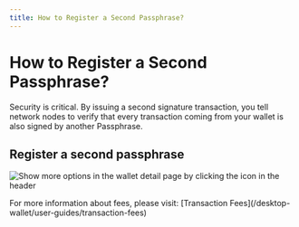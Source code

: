```yaml
---
title: How to Register a Second Passphrase?
---
```


# How to Register a Second Passphrase?

Security is critical. By issuing a second signature transaction, you tell network nodes to verify that every transaction coming from your wallet is also signed by another Passphrase.

## Register a second passphrase

![Show more options in the wallet detail page by clicking the icon in the header](/desktop-wallet/assets/moreicon.png)

<x-alert type="info">
For more information about fees, please visit: [Transaction Fees](/desktop-wallet/user-guides/transaction-fees)
</x-alert>
